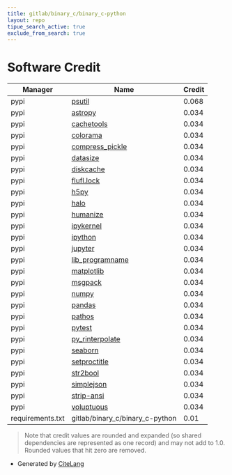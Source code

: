 ```yaml
---
title: gitlab/binary_c/binary_c-python
layout: repo
tipue_search_active: true
exclude_from_search: true
---
```

# Software Credit

|Manager|Name|Credit|
|-------|----|------|
|pypi|[psutil](https://pypi.org/project/psutil)|0.068|
|pypi|[astropy](http://astropy.org)|0.034|
|pypi|[cachetools](https://pypi.org/project/cachetools)|0.034|
|pypi|[colorama](https://pypi.org/project/colorama)|0.034|
|pypi|[compress_pickle](https://pypi.org/project/compress_pickle)|0.034|
|pypi|[datasize](https://pypi.org/project/datasize)|0.034|
|pypi|[diskcache](https://pypi.org/project/diskcache)|0.034|
|pypi|[flufl.lock](https://pypi.org/project/flufl.lock)|0.034|
|pypi|[h5py](https://pypi.org/project/h5py)|0.034|
|pypi|[halo](https://pypi.org/project/halo)|0.034|
|pypi|[humanize](https://pypi.org/project/humanize)|0.034|
|pypi|[ipykernel](https://pypi.org/project/ipykernel)|0.034|
|pypi|[ipython](https://pypi.org/project/ipython)|0.034|
|pypi|[jupyter](https://pypi.org/project/jupyter)|0.034|
|pypi|[lib_programname](https://pypi.org/project/lib_programname)|0.034|
|pypi|[matplotlib](https://pypi.org/project/matplotlib)|0.034|
|pypi|[msgpack](https://pypi.org/project/msgpack)|0.034|
|pypi|[numpy](https://pypi.org/project/numpy)|0.034|
|pypi|[pandas](https://pypi.org/project/pandas)|0.034|
|pypi|[pathos](https://pypi.org/project/pathos)|0.034|
|pypi|[pytest](https://pypi.org/project/pytest)|0.034|
|pypi|[py_rinterpolate](https://pypi.org/project/py_rinterpolate)|0.034|
|pypi|[seaborn](https://pypi.org/project/seaborn)|0.034|
|pypi|[setproctitle](https://pypi.org/project/setproctitle)|0.034|
|pypi|[str2bool](https://pypi.org/project/str2bool)|0.034|
|pypi|[simplejson](https://pypi.org/project/simplejson)|0.034|
|pypi|[strip-ansi](https://pypi.org/project/strip-ansi)|0.034|
|pypi|[voluptuous](https://pypi.org/project/voluptuous)|0.034|
|requirements.txt|gitlab/binary_c/binary_c-python|0.01|


> Note that credit values are rounded and expanded (so shared dependencies are represented as one record) and may not add to 1.0. Rounded values that hit zero are removed.


- Generated by [CiteLang](https://github.com/vsoch/citelang)
